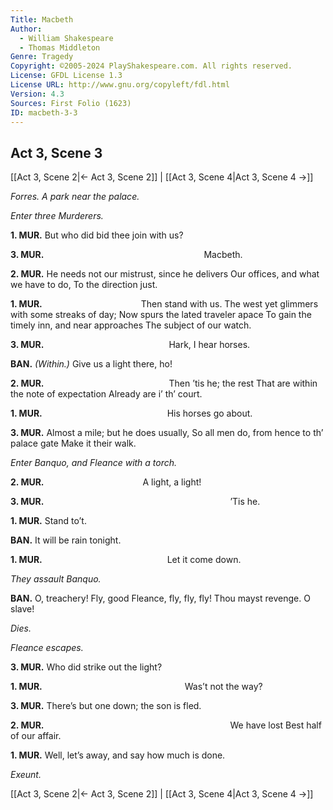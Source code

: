 ```yaml
---
Title: Macbeth
Author: 
  - William Shakespeare
  - Thomas Middleton
Genre: Tragedy
Copyright: ©2005-2024 PlayShakespeare.com. All rights reserved.
License: GFDL License 1.3
License URL: http://www.gnu.org/copyleft/fdl.html
Version: 4.3
Sources: First Folio (1623)
ID: macbeth-3-3
---
```


## Act 3, Scene 3
[[Act 3, Scene 2|← Act 3, Scene 2]] | [[Act 3, Scene 4|Act 3, Scene 4 →]]

*Forres. A park near the palace.*

*Enter three Murderers.*

**1. MUR.**
But who did bid thee join with us?

**3. MUR.**
                  Macbeth.

**2. MUR.**
He needs not our mistrust, since he delivers
Our offices, and what we have to do,
To the direction just.

**1. MUR.**
           Then stand with us.
The west yet glimmers with some streaks of day;
Now spurs the lated traveler apace
To gain the timely inn, and near approaches
The subject of our watch.

**3. MUR.**
              Hark, I hear horses.

**BAN.**
*(Within.)*
Give us a light there, ho!

**2. MUR.**
              Then ’tis he; the rest
That are within the note of expectation
Already are i’ th’ court.

**1. MUR.**
              His horses go about.

**3. MUR.**
Almost a mile; but he does usually,
So all men do, from hence to th’ palace gate
Make it their walk.

*Enter Banquo, and Fleance with a torch.*

**2. MUR.**
           A light, a light!

**3. MUR.**
                     ’Tis he.

**1. MUR.**
Stand to’t.

**BAN.**
It will be rain tonight.

**1. MUR.**
              Let it come down.

*They assault Banquo.*

**BAN.**
O, treachery! Fly, good Fleance, fly, fly, fly!
Thou mayst revenge. O slave!

*Dies.*

*Fleance escapes.*

**3. MUR.**
Who did strike out the light?

**1. MUR.**
                Was’t not the way?

**3. MUR.**
There’s but one down; the son is fled.

**2. MUR.**
                     We have lost
Best half of our affair.

**1. MUR.**
Well, let’s away, and say how much is done.

*Exeunt.*

[[Act 3, Scene 2|← Act 3, Scene 2]] | [[Act 3, Scene 4|Act 3, Scene 4 →]]